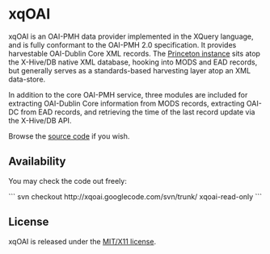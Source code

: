 # xqOAI #
<p>
xqOAI is an OAI-PMH data provider implemented in the XQuery language, and is fully conformant to the OAI-PMH 2.0 specification.  It provides harvestable OAI-Dublin Core XML records.  The <a href='http://diglib.princeton.edu/oai?verb=Identify'>Princeton instance</a> sits atop the X-Hive/DB native XML database, hooking into MODS and EAD records, but generally serves as a standards-based harvesting layer atop an XML data-store.<br>
</p>
<p>
In addition to the core OAI-PMH service, three modules are included for extracting OAI-Dublin Core information from MODS records, extracting OAI-DC from EAD records, and retrieving the time of the last record update via the X-Hive/DB API.<br>
</p>
<p>
Browse the <a href='http://code.google.com/p/xqoai/source/browse/'>source code</a> if you wish.<br>
</p>
<h2>Availability</h2>
<p>
You may check the code out freely:<br>
</p>
```
svn checkout http://xqoai.googlecode.com/svn/trunk/ xqoai-read-only  
```

<h2>License</h2>
<p>
xqOAI is released under the <a href='LICENSE.md'>MIT/X11 license</a>.<br>
</p>